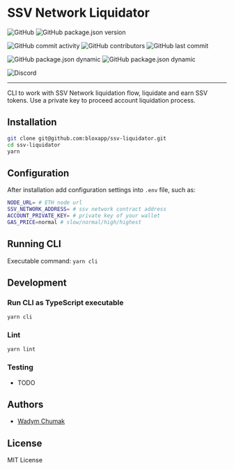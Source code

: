 # SSV Network Liquidator
![GitHub](https://img.shields.io/github/license/bloxapp/ssv-liquidator)
![GitHub package.json version](https://img.shields.io/github/package-json/v/bloxapp/ssv-liquidator)

![GitHub commit activity](https://img.shields.io/github/commit-activity/y/bloxapp/ssv-liquidator)
![GitHub contributors](https://img.shields.io/github/contributors/bloxapp/ssv-liquidator)
![GitHub last commit](https://img.shields.io/github/last-commit/bloxapp/ssv-liquidator)

![GitHub package.json dynamic](https://img.shields.io/github/package-json/keywords/bloxapp/ssv-liquidator)
![GitHub package.json dynamic](https://img.shields.io/github/package-json/author/bloxapp/ssv-liquidator)

![Discord](https://img.shields.io/discord/723834989506068561?style=for-the-badge&label=Ask%20for%20support&logo=discord&logoColor=white)

---
CLI to work with SSV Network liquidation flow, liquidate and earn SSV tokens.
Use a private key to proceed account liquidation process.


## Installation

```sh
git clone git@github.com:bloxapp/ssv-liquidator.git
cd ssv-liquidator
yarn
```

## Configuration

After installation add configuration settings into `.env` file, such as:

```sh
NODE_URL= # ETH node url
SSV_NETWORK_ADDRESS= # ssv network contract address
ACCOUNT_PRIVATE_KEY= # private key of your wallet
GAS_PRICE=normal # slow/normal/high/highest
```

## Running CLI

Executable command:
`yarn cli`

## Development

### Run CLI as TypeScript executable

```bash
yarn cli
```

### Lint

```bash
yarn lint
```

### Testing

* TODO

## Authors

* [Wadym Chumak](https://github.com/vadiminc)

## License

MIT License